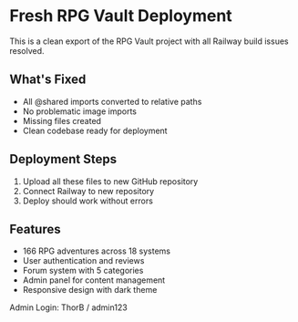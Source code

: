 # Fresh RPG Vault Deployment

This is a clean export of the RPG Vault project with all Railway build issues resolved.

## What's Fixed
- All @shared imports converted to relative paths
- No problematic image imports
- Missing files created
- Clean codebase ready for deployment

## Deployment Steps
1. Upload all these files to new GitHub repository
2. Connect Railway to new repository  
3. Deploy should work without errors

## Features
- 166 RPG adventures across 18 systems
- User authentication and reviews
- Forum system with 5 categories
- Admin panel for content management
- Responsive design with dark theme

Admin Login: ThorB / admin123
